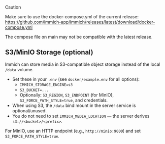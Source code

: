 > [!CAUTION]
> Make sure to use the docker-compose.yml of the current release:
> https://github.com/immich-app/immich/releases/latest/download/docker-compose.yml
> 
> The compose file on main may not be compatible with the latest release.

## S3/MinIO Storage (optional)

Immich can store media in S3-compatible object storage instead of the local `/data` volume.

- Set these in your `.env` (see `docker/example.env` for all options):
  - `IMMICH_STORAGE_ENGINE=s3`
  - `S3_BUCKET=...`
  - Optionally: `S3_REGION`, `S3_ENDPOINT` (for MinIO), `S3_FORCE_PATH_STYLE=true`, and credentials.
- When using S3, the `/data` bind mount in the server service is optional/unused.
- You do not need to set `IMMICH_MEDIA_LOCATION` — the server derives `s3://<bucket>/<prefix>`.

For MinIO, use an HTTP endpoint (e.g., `http://minio:9000`) and set `S3_FORCE_PATH_STYLE=true`.
